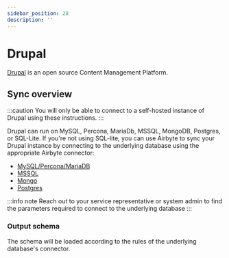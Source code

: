 ```yaml
---
sidebar_position: 28
description: ''
---
```


# Drupal

[Drupal](https://www.drupal.org) is an open source Content Management Platform.

## Sync overview

:::caution
You will only be able to connect to a self-hosted instance of Drupal using these instructions.
:::

Drupal can run on MySQL, Percona, MariaDb, MSSQL, MongoDB, Postgres, or SQL-Lite. If you're not using SQL-lite, you can use Airbyte to sync your Drupal instance by connecting to the underlying database using the appropriate Airbyte connector:

* [MySQL/Percona/MariaDB](mysql.md)
* [MSSQL](mssql.md)
* [Mongo](mongodb.md)
* [Postgres](postgres.md)

:::info note
Reach out to your service representative or system admin to find the parameters required to connect to the underlying database
:::

### Output schema

The schema will be loaded according to the rules of the underlying database's connector.

